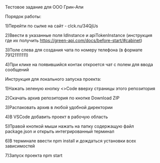 Тестовое задание для ООО Грин-Апи

Порядок работы:

1)Перейти по сылке на сайт - clck.ru/34QjUs

2)Ввести в указанные поля IdInstance и apiTokenInstance (инструкция где их получить https://green-api.com/docs/before-start/#cabinet)

3)Поле слева для создания чата по номеру телефона (в формате 79121111111)

4)При клике на появившийся контак откроется чат с полем для ввода сообщений

Инструкция для локального запуска проекта:

1)Нажать зеленую кнопку <>Code вверху страницы этого репозитория

2)Скачать архив репозитория по кнопке Download ZIP

3)Распаковать архив в любой удобной директории

4)В VSCode добавить проект в рабочую область

5)Правой кнопкой мыши нажать на папку содержащую файл package.json и открыть интегрированный терминал

6)В терминале ввести npm install и дождаться установки всех зависимостей

7)Запуск проекта npm start